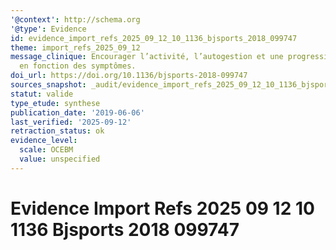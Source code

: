 ```yaml
---
'@context': http://schema.org
'@type': Evidence
id: evidence_import_refs_2025_09_12_10_1136_bjsports_2018_099747
theme: import_refs_2025_09_12
message_clinique: Encourager l’activité, l’autogestion et une progression graduée
  en fonction des symptômes.
doi_url: https://doi.org/10.1136/bjsports-2018-099747
sources_snapshot: _audit/evidence_import_refs_2025_09_12_10_1136_bjsports_2018_099747.json
statut: valide
type_etude: synthese
publication_date: '2019-06-06'
last_verified: '2025-09-12'
retraction_status: ok
evidence_level:
  scale: OCEBM
  value: unspecified
---
```

# Evidence Import Refs 2025 09 12 10 1136 Bjsports 2018 099747

